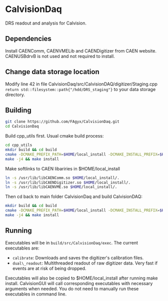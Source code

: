 # CalvisionDaq

DRS readout and analysis for Calvision.

## Dependencies

Install CAENComm, CAENVMELib and CAENDigitizer from CAEN website. CAENUSBdrvB is not used and not required to install.


## Change data storage location
Modify line 42 in file CalvisionDaq/src/CalvisionDAQ/digitizer/Staging.cpp
```return std::filesystem::path{"/hdd/DRS_staging"}```
to your data storage directory.


## Building
```bash
git clone https://github.com/FAgyx/CalvisionDaq.git
cd CalvisionDaq
```

Build cpp_utils first. Usual cmake build process:
```bash
cd cpp_utils
mkdir build && cd build
cmake -DCMAKE_PREFIX_PATH=$HOME/local_install -DCMAKE_INSTALL_PREFIX=$HOME/local_install ..
make -j4 && make install
```

Make softlinks to CAEN libariries in $HOME/local_install
```bash
ln -s /usr/lib/libCAENComm.so $HOME/local_install/.
ln -s /usr/lib/libCAENDigitizer.so $HOME/local_install/.
ln -s /usr/lib/libCAENVME.so $HOME/local_install/.
```

Then cd back to main folder CalvisionDaq and build CalvisionDAQ:
```bash
mkdir build && cd build
cmake -DCMAKE_PREFIX_PATH=$HOME/local_install -DCMAKE_INSTALL_PREFIX=$HOME/local_install ..
make -j4 && make install
```

## Running

Executables will be in `build/src/CalvisionDaq/exec`. The current executables are:

 - `calibrate`: Downloads and saves the digitizer's calibration files.
 - `dual\_readout`: Multithreaded readout of raw digitizer data. Very fast if events are at risk of being dropped.

Executables will also be copied to $HOME/local_install after running make install. CalvisionGUI will call corresponding executables with necessary arguments when needed. You do not need to manually run these executables in command line.